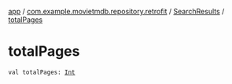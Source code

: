 [app](../../index.md) / [com.example.movietmdb.repository.retrofit](../index.md) / [SearchResults](index.md) / [totalPages](./total-pages.md)

# totalPages

`val totalPages: `[`Int`](https://kotlinlang.org/api/latest/jvm/stdlib/kotlin/-int/index.html)